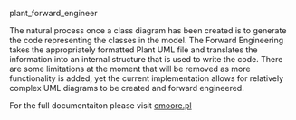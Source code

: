 plant_forward_engineer

The natural process once a class diagram has been created is to generate the code representing the classes in the model. The Forward Engineering takes the appropriately formatted Plant UML file and translates the information into an internal structure that is used to write the code. There are some limitations at the moment that will be removed as more functionality is added, yet the current implementation allows for relatively complex UML diagrams to be created and forward engineered.

For the full documentaiton please visit [cmoore.pl](https://chrismoore.pl/forward-engineering-from-planuml/)

